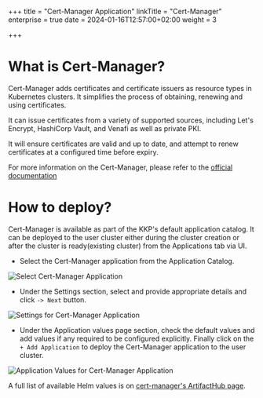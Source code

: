 +++
title = "Cert-Manager Application"
linkTitle = "Cert-Manager"
enterprise = true
date = 2024-01-16T12:57:00+02:00
weight = 3

+++

# What is Cert-Manager?

Cert-Manager adds certificates and certificate issuers as resource types in Kubernetes clusters. It simplifies the process of obtaining, renewing and using certificates.

It can issue certificates from a variety of supported sources, including Let's Encrypt, HashiCorp Vault, and Venafi as well as private PKI.

It will ensure certificates are valid and up to date, and attempt to renew certificates at a configured time before expiry.

For more information on the Cert-Manager, please refer to the [official documentation](https://cert-manager.io/)

# How to deploy?

Cert-Manager is available as part of the KKP's default application catalog. 
It can be deployed to the user cluster either during the cluster creation or after the cluster is ready(existing cluster) from the Applications tab via UI.

* Select the Cert-Manager application from the Application Catalog.

![Select Cert-Manager Application](/img/kubermatic/v2.24/architecture/concepts/applications/default-applications-catalog/01-select-application-cert-manager-app.png)

* Under the Settings section, select and provide appropriate details and click `-> Next` button.

![Settings for Cert-Manager Application](/img/kubermatic/v2.24/architecture/concepts/applications/default-applications-catalog/02-settings-cert-manager-app.png)

* Under the Application values page section, check the default values and add values if any required to be configured explicitly. Finally click on the `+ Add Application` to deploy the Cert-Manager application to the user cluster.

![Application Values for Cert-Manager Application](/img/kubermatic/v2.24/architecture/concepts/applications/default-applications-catalog/03-applicationvalues-cert-manager-app.png)

A full list of available Helm values is on [cert-manager's ArtifactHub page](https://artifacthub.io/packages/helm/cert-manager/cert-manager).
